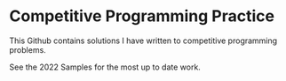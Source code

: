 # Competitive Programming Practice
This Github contains solutions I have written to competitive programming problems.

See the 2022 Samples for the most up to date work.
